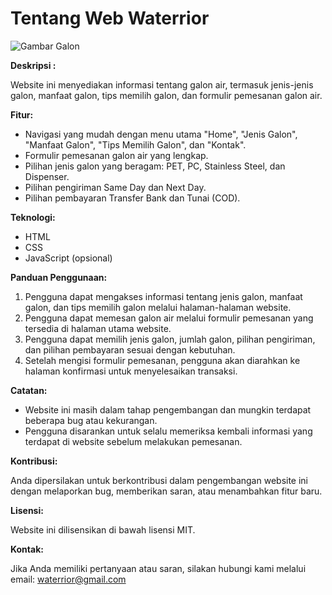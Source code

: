 # Tentang Web Waterrior

![Gambar Galon](https://muliamitraplas.com/wp-content/uploads/2012/06/galon-PC-copy1.png) 


**Deskripsi :**

Website ini menyediakan informasi tentang galon air, termasuk jenis-jenis galon, manfaat galon, tips memilih galon, dan formulir pemesanan galon air.


**Fitur:**

* Navigasi yang mudah dengan menu utama "Home", "Jenis Galon", "Manfaat Galon", "Tips Memilih Galon", dan "Kontak".
* Formulir pemesanan galon air yang lengkap.
* Pilihan jenis galon yang beragam: PET, PC, Stainless Steel, dan Dispenser.
* Pilihan pengiriman Same Day dan Next Day.
* Pilihan pembayaran Transfer Bank dan Tunai (COD).

**Teknologi:**

* HTML
* CSS
* JavaScript (opsional)

**Panduan Penggunaan:**

1. Pengguna dapat mengakses informasi tentang jenis galon, manfaat galon, dan tips memilih galon melalui halaman-halaman website.
2. Pengguna dapat memesan galon air melalui formulir pemesanan yang tersedia di halaman utama website.
3. Pengguna dapat memilih jenis galon, jumlah galon, pilihan pengiriman, dan pilihan pembayaran sesuai dengan kebutuhan.
4. Setelah mengisi formulir pemesanan, pengguna akan diarahkan ke halaman konfirmasi untuk menyelesaikan transaksi.

**Catatan:**

* Website ini masih dalam tahap pengembangan dan mungkin terdapat beberapa bug atau kekurangan.
* Pengguna disarankan untuk selalu memeriksa kembali informasi yang terdapat di website sebelum melakukan pemesanan.

**Kontribusi:**

Anda dipersilakan untuk berkontribusi dalam pengembangan website ini dengan melaporkan bug, memberikan saran, atau menambahkan fitur baru.

**Lisensi:**

Website ini dilisensikan di bawah lisensi MIT.

**Kontak:**

Jika Anda memiliki pertanyaan atau saran, silakan hubungi kami melalui email: waterrior@gmail.com
